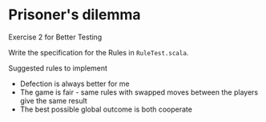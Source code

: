 Prisoner's dilemma
============================

Exercise 2 for Better Testing 

Write the specification for the Rules in `RuleTest.scala`.

Suggested rules to implement
* Defection is always better for me
* The game is fair - same rules with swapped moves between the players give the same result
* The best possible global outcome is both cooperate

